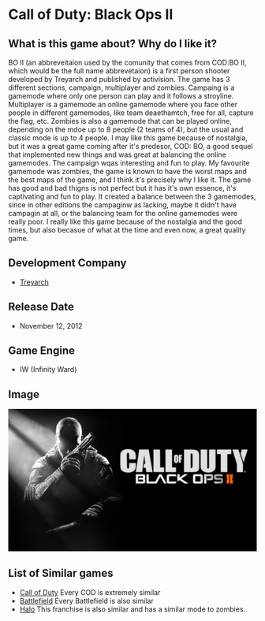 # Call of Duty: Black Ops II 

## What is this game about? Why do I like it?
BO II (an abbreveitaion used by the comunity that comes from COD:BO II, which would be the full name abbrevetaion) is a first person shooter developed by Treyarch and published by activision. The game has 3 different sections, campaign, multiplayer and zombies. Campaing is a gamemode where only one person can play and it follows a stroyline. Multiplayer is a gamemode an online gamemode where you face other people in different gamemodes, like team deaethamtch, free for all, capture the flag, etc. Zombies is also a gamemode that can be played online, depending on the mdoe up to 8 people (2 teams of 4), but the usual and classic mode is up to 4 people. I may like this game because of nostalgia, but it was a great game coming after it's predesor, COD: BO, a good sequel that implemented new things and was great at balancing the online gamemodes. The campaign wqas interesting and fun to play. My favourite gamemode was zombies, the game is known to have the worst maps and the best maps of the game, and I think it's precisely why I like it. The game has good and bad thigns is not perfect but it has it's own essence, it's captivating and fun to play. It created a balance between the 3 gamemodes, since in other editions the campaginw as lacking, maybe it didn't have campagin at all, or the balancing team for the online gamemodes were really poor. I really like this game because of the nostalgia and the good times, but also becasue of what at the time and even now, a great quality game. 

## Development Company 
- [Treyarch](https://www.treyarch.com/)

## Release Date 
- November 12, 2012

## Game Engine
- IW (Infinity Ward)

## Image
![](BO2.png) 

## List of Similar games
- [Call of Duty](https://www.callofduty.com/hub) Every COD is extremely similar 
- [Battlefield](https://www.ea.com/games/battlefield) Every Battlefield is also similar 
- [Halo](https://www.halowaypoint.com/) This franchise is also similar and has a similar mode to zombies. 
